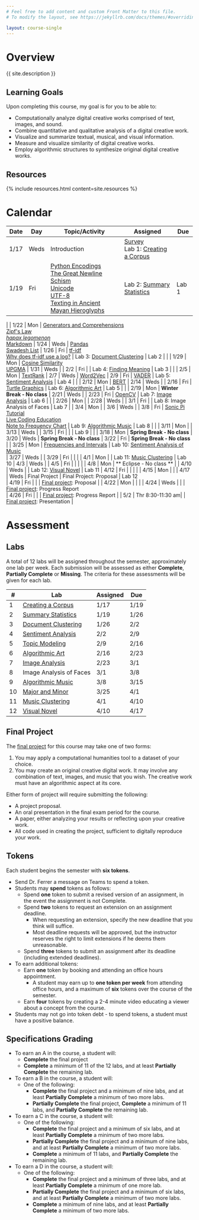 ```yaml
---
# Feel free to add content and custom Front Matter to this file.
# To modify the layout, see https://jekyllrb.com/docs/themes/#overriding-theme-defaults

layout: course-single
---
```


# <a name="description">Overview</a>

{{ site.description }}

## <a name="goals">Learning Goals</a>

Upon completing this course, my goal is for you to be able to:
* Computationally analyze digital creative works comprised of text, images, and sound.
* Combine quantitative and qualitative analysis of a digital creative work.
* Visualize and summarize textual, musical, and visual information.
* Measure and visualize similarity of digital creative works.
* Employ algorithmic structures to synthesize original digital creative works.

## <a name="resources">Resources</a>

{% include resources.html content=site.resources %}

# <a name="calendar">Calendar</a>

| Date   |   Day   |   Topic/Activity           |   Assigned                                                       |   Due     |
|  ---   |   ---   |        ---                 |     ---                                                          |   ---     |
| 1/17   |   Weds  |  Introduction              | [Survey](https://forms.gle/VLRVHjUAisWP5R9J8)<br>Lab 1: [Creating a Corpus]({{site.baseurl}}/labs/corpus.html)
| 1/19   |   Fri   |  [Python Encodings](https://realpython.com/python-encodings-guide/)<br>[The Great Newline Schism](https://blog.codinghorror.com/the-great-newline-schism/)<br>[Unicode](https://home.unicode.org/)<br>[UTF-8](https://en.wikipedia.org/wiki/UTF-8)<br>[Texting in Ancient Mayan Hieroglyphs](https://www.neh.gov/humanities/2018/winter/feature/texting-in-ancient-mayan-hieroglyphs) | Lab 2: [Summary Statistics](https://www.kaggle.com/gabrielferrer/csci-270-lab-2-summary-statistics) | Lab 1     |
|
| 1/22   |   Mon   |  [Generators and Comprehensions](https://www.pythonlikeyoumeanit.com/Module2_EssentialsOfPython/Generators_and_Comprehensions.html)<br>[Zipf's Law](https://en.wikipedia.org/wiki/Zipf%27s_law)<br>[*hapax legomenon*](https://en.wikipedia.org/wiki/Hapax_legomenon)<br>[Markdown](https://jupyter-notebook.readthedocs.io/en/stable/examples/Notebook/Working%20With%20Markdown%20Cells.html)
| 1/24   |   Weds  |  [Pandas](https://pandas.pydata.org/)<br>[Swadesh List](https://en.wikipedia.org/wiki/Swadesh_list)
| 1/26   |   Fri   |  [tf-idf](https://en.wikipedia.org/wiki/Tf%E2%80%93idf)<br>[Why does tf-idf use a log?](https://qr.ae/pKB7IJ) | Lab 3: [Document Clustering](https://www.kaggle.com/gabrielferrer/csci-270-lab-3-document-clustering)                                       | Lab 2     |
|
| 1/29   |   Mon   |  [Cosine Similarity](https://en.wikipedia.org/wiki/Cosine_similarity)<br>[UPGMA](https://en.wikipedia.org/wiki/UPGMA)
| 1/31   |   Weds  | 
| 2/2    |   Fri   |                            | Lab 4: [Finding Meaning](https://www.kaggle.com/gabrielferrer/lab-4-finding-meaning)                                            | Lab 3     |
|
| 2/5    |   Mon   | [TextRank](https://web.eecs.umich.edu/~mihalcea/papers/mihalcea.emnlp04.pdf)
| 2/7    |   Weds  | [Word2Vec](https://wiki.pathmind.com/word2vec)
| 2/9    |   Fri   | [VADER](https://www.researchgate.net/publication/275828927_VADER_A_Parsimonious_Rule-based_Model_for_Sentiment_Analysis_of_Social_Media_Text)                           | Lab 5: [Sentiment Analysis](https://www.kaggle.com/gabrielferrer/lab-5-sentiment-analysis)                                          | Lab 4     |
|
| 2/12   |   Mon   | [BERT](https://arxiv.org/pdf/1810.04805.pdf)
| 2/14   |   Weds  | 
| 2/16   |   Fri   | [Turtle Graphics](https://docs.python.org/3/library/turtle.html)    | Lab 6: [Algorithmic Art](https://www.kaggle.com/gabrielferrer/lab-6-algorithmic-art)                                            | Lab 5     |
|
| 2/19   |   Mon   | **Winter Break - No class**
| 2/21   |   Weds  | 
| 2/23   |   Fri   | [OpenCV](https://docs.opencv.org/4.x/d6/d00/tutorial_py_root.html) | Lab 7: [Image Analysis](https://www.kaggle.com/gabrielferrer/csci-270-lab-7) | Lab 6     |
|
| 2/26   |   Mon   |
| 2/28   |   Weds  | 
| 3/1    |   Fri   |                                                                    | Lab 8: Image Analysis of Faces | Lab 7
|
| 3/4    |   Mon   |
| 3/6    |   Weds  | 
| 3/8    |   Fri   | [Sonic Pi Tutorial](https://sonic-pi.net/tutorial.html) <br> [Live Coding Education](https://sonic-pi.net/files/articles/Live-Coding-Education.pdf) <br> [Note to Frequency Chart](https://www.doctormix.com/docs/Note-To-Frequancy-Chart.jpg)                                          | Lab 9: [Algorithmic Music]({{site.baseurl}}/labs/music1.html) | Lab 8     |
|
| 3/11   |   Mon   |
| 3/13   |   Weds  | 
| 3/15   |   Fri   |                            |                                                                  | Lab 9     |
|
| 3/18   |   Mon   | **Spring Break - No class**
| 3/20   |   Weds  | **Spring Break - No class**
| 3/22   |   Fri   | **Spring Break - No class**
|
| 3/25   |   Mon   | [Frequencies and Intervals](https://www.kaggle.com/gabrielferrer/frequencies-and-intervals)   | Lab 10: [Sentiment Analysis of Music](https://www.kaggle.com/gabrielferrer/music-major-and-minor-analysis)          
| 3/27   |   Weds  | 
| 3/29   |   Fri   |                            | 
|
| 4/1    |   Mon   |                            | Lab 11: [Music Clustering](https://www.kaggle.com/gabrielferrer/music-clustering) | Lab 10
| 4/3    |   Weds  | 
| 4/5    |   Fri   |                            |                                                                  |
|
| 4/8    |   Mon   | ** Eclipse - No class **   | 
| 4/10   |   Weds  |                            | Lab 12: [Visual Novel]({{site.baseurl}}/labs/novel.html)         | Lab 11
| 4/12   |   Fri   |                            |                                                                  | 
|
| 4/15   |   Mon   |                            | 
| 4/17   |   Weds  | Final Project              | Final Project: Proposal                                          | Lab 12     
| 4/19   |   Fri   |                            |                                                                  | [Final project]({{site.baseurl}}/projects/project.html): Proposal
|
| 4/22   |   Mon   |                            |                                                                  | 
| 4/24   |   Weds  |                            |                                                                  | [Final project]({{site.baseurl}}/projects/project.html): Progress Report                             
| 4/26   |   Fri   |                            |                                                                  | [Final project]({{site.baseurl}}/projects/project.html): Progress Report |
| 5/2    |   Thr 8:30-11:30 am|                                                                                    | [Final project]({{site.baseurl}}/projects/project.html): Presentation |

# <a name="assessment">Assessment</a>

## <a name="labs">Labs</a>

A total of 12 labs will be assigned throughout the semester, approximately one lab per week. 
Each submission will be assessed as either **Complete**, **Partially Complete** or **Missing**. The 
criteria for these assessments will be given for each lab.

| #  | Lab                                                                                            | Assigned | Due      |
|----|------------------------------------------------------------------------------------------------|----------|----------|
| 1  | [Creating a Corpus]({{site.baseurl}}/labs/corpus.html)                                         | 1/17     | 1/19     |
| 2  | [Summary Statistics](https://www.kaggle.com/gabrielferrer/csci-270-lab-2-summary-statistics)   | 1/19     | 1/26     |
| 3  | [Document Clustering](https://www.kaggle.com/gabrielferrer/csci-270-lab-3-document-clustering) | 1/26     | 2/2      |
| 4  | [Sentiment Analysis](https://www.kaggle.com/gabrielferrer/lab-4-sentiment-analysis)            | 2/2      | 2/9      |
| 5  | [Topic Modeling](https://www.kaggle.com/gabrielferrer/lab-5-topic-modeling)                    | 2/9      | 2/16     |
| 6  | [Algorithmic Art]({{site.baseurl}}/labs/art.html)                                              | 2/16     | 2/23     |
| 7  | [Image Analysis](https://www.kaggle.com/gabrielferrer/csci-270-lab-7)                          | 2/23     | 3/1      |
| 8  | Image Analysis of Faces                                                                        | 3/1      | 3/8      |
| 9  | [Algorithmic Music]({{site.baseurl}}/labs/music1.html)                                         | 3/8      | 3/15     |
|10  | [Major and Minor](https://www.kaggle.com/gabrielferrer/music-major-and-minor-analysis)         | 3/25     | 4/1      |
|11  | [Music Clustering](https://www.kaggle.com/gabrielferrer/music-clustering)                      | 4/1      | 4/10     |
|12  | [Visual Novel]({{site.baseurl}}/labs/novel.html)                                               | 4/10     | 4/17     |

## <a name="finalproject">Final Project</a>

The [final project]({{site.baseurl}}/projects/project.html) for this course may take one of two forms:
1. You may apply a computational humanities tool to a dataset of your choice. 
2. You may create an original creative digital work. It may involve any combination of text, images, and music
that you wish. The creative work must have an algorithmic aspect at its core. 

Either form of project will require submitting the following:
* A project proposal.
* An oral presentation in the final exam period for the course.
* A paper, either analyzing your results or reflecting upon your creative work.
* All code used in creating the project, sufficient to digitally reproduce your work.

## Tokens

Each student begins the semester with **six tokens**. 
* Send Dr. Ferrer a message on Teams to spend a token.
* Students may **spend** tokens as follows:
  * Spend **one** token to submit a revised version of an assignment, in the event the assignment is not Complete.
  * Spend **two** tokens to request an extension on an assignment deadline. 
    * When requesting an extension, specify the new deadline that you think will suffice.
    * Most deadline requests will be approved, but the instructor reserves the right to limit extensions if he deems them unreasonable.
  * Spend **three** tokens to submit an assignment after its deadline (including extended deadlines).
* To earn additional tokens:
  * Earn **one** token by booking and attending an office hours appointment. 
    * A student may earn up to **one token per week** from attending office hours, and a maximum of **six** tokens over the course of 
      the semester.
  * Earn **four** tokens by creating a 2-4 minute video educating a viewer about a concept from the course.
* Students may not go into token debt - to spend tokens, a student must have a positive balance.

## <a name="grading">Specifications Grading</a>

* To earn an A in the course, a student will:
  * **Complete** the final project
  * **Complete** a minimum of 11 of the 12 labs, and at least **Partially Complete** the remaining lab.
* To earn a B in the course, a student will:
  * One of the following:
    * **Complete** the final project and a minimum of nine labs, and at least **Partially Complete** a minimum of two more labs.
	* **Partially Complete** the final project, **Complete** a minimum of 11 labs, and **Partially Complete** the remaining lab.
* To earn a C in the course, a student will:
  * One of the following:
    * **Complete** the final project and a minimum of six labs, and at least **Partially Complete** a minimum of two more labs.
    * **Partially Complete** the final project and a minimum of nine labs, and at least **Partially Complete** a minimum of two more labs.
    * **Complete** a minimum of 11 labs, and **Partially Complete** the remaining lab.
* To earn a D in the course, a student will:
  * One of the following:
    * **Complete** the final project and a minimum of three labs, and at least **Partially Complete** a minimum of one more lab.
    * **Partially Complete** the final project and a minimum of six labs, and at least **Partially Complete** a minimum of two more labs.
    * **Complete** a minimum of nine labs, and at least **Partially Complete** a minimum of two more labs.
  
